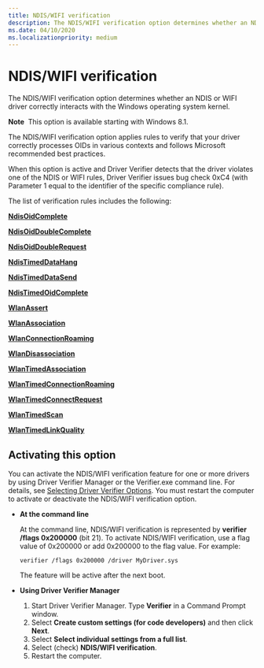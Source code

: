 ```yaml
---
title: NDIS/WIFI verification
description: The NDIS/WIFI verification option determines whether an NDIS or WIFI driver correctly interacts with the Windows operating system kernel.
ms.date: 04/10/2020
ms.localizationpriority: medium
---
```


# NDIS/WIFI verification

The NDIS/WIFI verification option determines whether an NDIS or WIFI driver correctly interacts with the Windows operating system kernel.

**Note**  This option is available starting with Windows 8.1.

The NDIS/WIFI verification option applies rules to verify that your driver correctly processes OIDs in various contexts and follows Microsoft recommended best practices.

When this option is active and Driver Verifier detects that the driver violates one of the NDIS or WIFI rules, Driver Verifier issues bug check 0xC4 (with Parameter 1 equal to the identifier of the specific compliance rule).

The list of verification rules includes the following:

[**NdisOidComplete**](./ndis-ndisoidcomplete.md)

[**NdisOidDoubleComplete**](./ndis-ndisoiddoublecomplete.md)

[**NdisOidDoubleRequest**](./ndis-ndisoiddoublerequest.md)

[**NdisTimedDataHang**](./ndis-ndistimeddatahang.md)

[**NdisTimedDataSend**](./ndis-ndistimeddatasend.md)

[**NdisTimedOidComplete**](./ndis-ndistimedoidcomplete.md)

[**WlanAssert**](./ndis-wlanassert.md)

[**WlanAssociation**](./ndis-wlanassociation.md)

[**WlanConnectionRoaming**](./ndis-wlanconnectionroaming.md)

[**WlanDisassociation**](./ndis-wlandisassociation.md)

[**WlanTimedAssociation**](./ndis-wlantimedassociation.md)

[**WlanTimedConnectionRoaming**](./ndis-wlantimedconnectionroaming.md)

[**WlanTimedConnectRequest**](./ndis-wlantimedconnectrequest.md)

[**WlanTimedScan**](./ndis-wlantimedscan.md)

[**WlanTimedLinkQuality**](./ndis-wlantimedlinkquality.md)

## <span id="Activating_this_option"></span><span id="activating_this_option"></span><span id="ACTIVATING_THIS_OPTION"></span>Activating this option


You can activate the NDIS/WIFI verification feature for one or more drivers by using Driver Verifier Manager or the Verifier.exe command line. For details, see [Selecting Driver Verifier Options](selecting-driver-verifier-options.md). You must restart the computer to activate or deactivate the NDIS/WIFI verification option.

-   **At the command line**

    At the command line, NDIS/WIFI verification is represented by **verifier /flags 0x200000** (bit 21). To activate NDIS/WIFI verification, use a flag value of 0x200000 or add 0x200000 to the flag value. For example:

    ```
    verifier /flags 0x200000 /driver MyDriver.sys
    ```

    The feature will be active after the next boot.

-   **Using Driver Verifier Manager**

    1.  Start Driver Verifier Manager. Type **Verifier** in a Command Prompt window.
    2.  Select **Create custom settings (for code developers)** and then click **Next**.
    3.  Select **Select individual settings from a full list**.
    4.  Select (check) **NDIS/WIFI verification**.
    5.  Restart the computer.

 

